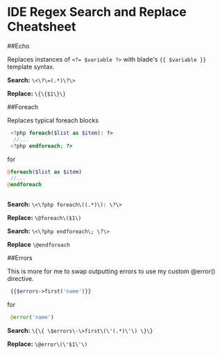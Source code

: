 # IDE Regex Search and Replace Cheatsheet

##Echo

Replaces instances of `<?= $variable ?>` with blade's `{{ $variable }}` template syntax.

**Search:** `\<\?\=(.*)\?\>`

**Replace:** `\{\{$1\}\}`

##Foreach

Replaces typical foreach blocks

```php
 <?php foreach($list as $item): ?>
  //...	
 <?php endforeach; ?>
```

for


```php
@foreach($list as $item)
 //...
@endforeach
 
```

**Search:** `\<\?php foreach\((.*)\): \?\>`

**Replace:** `\@foreach\($1\)`

**Search:** `\<\?php endforeach\; \?\>`

**Replace** `\@endforeach`

##Errors

This is more for me to swap outputting errors to use my custom @error() directive.

```php
 {{$errors->first('name')}}
```

for

```php
 @error('name')
```

**Search:** `\{\{ \$errors\-\>first\(\'(.*)\'\) \}\}`

**Replace:** `\@error\(\'$1\'\)`

